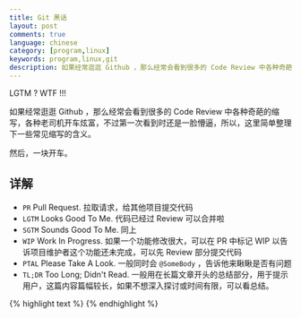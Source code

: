 ```yaml
---
title: Git 黑话
layout: post
comments: true
language: chinese
category: [program,linux]
keywords: program,linux,git
description: 如果经常逛逛 Github ，那么经常会看到很多的 Code Review 中各种奇葩的缩写，各种老司机开车炫富，不过第一次看到时还是一脸懵逼，所以，这里简单整理下一些常见缩写的含义。 然后，一块开车。
---
```


LGTM ? WTF !!!

如果经常逛逛 Github ，那么经常会看到很多的 Code Review 中各种奇葩的缩写，各种老司机开车炫富，不过第一次看到时还是一脸懵逼，所以，这里简单整理下一些常见缩写的含义。

然后，一块开车。

<!-- more -->

## 详解

* `PR` Pull Request. 拉取请求，给其他项目提交代码
* `LGTM` Looks Good To Me. 代码已经过 Review 可以合并啦
* `SGTM` Sounds Good To Me. 同上
* `WIP` Work In Progress. 如果一个功能修改很大，可以在 PR 中标记 WIP 以告诉项目维护者这个功能还未完成，可以先 Review 部分提交代码
* `PTAL` Please Take A Look. 一般同时会 `@SomeBody` ，告诉他来瞅瞅是否有问题
* `TL;DR` Too Long; Didn't Read. 一般用在长篇文章开头的总结部分，用于提示用户，这篇内容篇幅较长，如果不想深入探讨或时间有限，可以看总结。

{% highlight text %}
{% endhighlight %}
